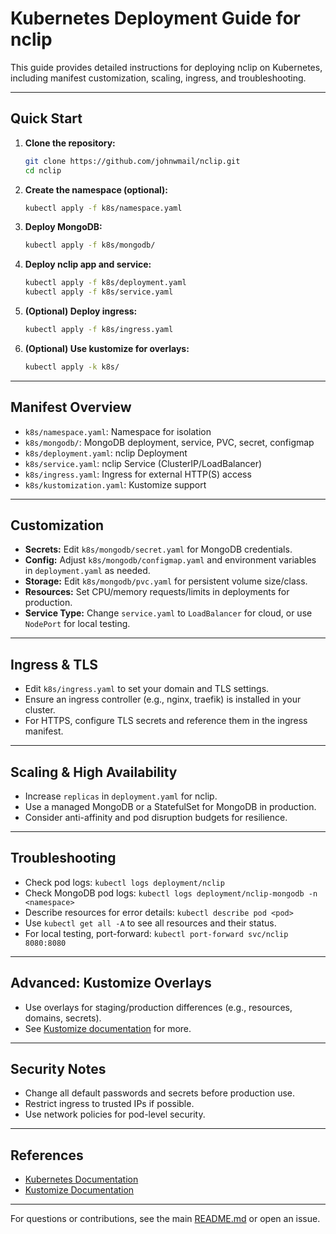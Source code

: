 # Kubernetes Deployment Guide for nclip

This guide provides detailed instructions for deploying nclip on Kubernetes, including manifest customization, scaling, ingress, and troubleshooting.

---

## Quick Start

1. **Clone the repository:**
   ```bash
   git clone https://github.com/johnwmail/nclip.git
   cd nclip
   ```

2. **Create the namespace (optional):**
   ```bash
   kubectl apply -f k8s/namespace.yaml
   ```

3. **Deploy MongoDB:**
   ```bash
   kubectl apply -f k8s/mongodb/
   ```

4. **Deploy nclip app and service:**
   ```bash
   kubectl apply -f k8s/deployment.yaml
   kubectl apply -f k8s/service.yaml
   ```

5. **(Optional) Deploy ingress:**
   ```bash
   kubectl apply -f k8s/ingress.yaml
   ```

6. **(Optional) Use kustomize for overlays:**
   ```bash
   kubectl apply -k k8s/
   ```

---

## Manifest Overview

- `k8s/namespace.yaml`: Namespace for isolation
- `k8s/mongodb/`: MongoDB deployment, service, PVC, secret, configmap
- `k8s/deployment.yaml`: nclip Deployment
- `k8s/service.yaml`: nclip Service (ClusterIP/LoadBalancer)
- `k8s/ingress.yaml`: Ingress for external HTTP(S) access
- `k8s/kustomization.yaml`: Kustomize support

---

## Customization

- **Secrets:** Edit `k8s/mongodb/secret.yaml` for MongoDB credentials.
- **Config:** Adjust `k8s/mongodb/configmap.yaml` and environment variables in `deployment.yaml` as needed.
- **Storage:** Edit `k8s/mongodb/pvc.yaml` for persistent volume size/class.
- **Resources:** Set CPU/memory requests/limits in deployments for production.
- **Service Type:** Change `service.yaml` to `LoadBalancer` for cloud, or use `NodePort` for local testing.

---

## Ingress & TLS

- Edit `k8s/ingress.yaml` to set your domain and TLS settings.
- Ensure an ingress controller (e.g., nginx, traefik) is installed in your cluster.
- For HTTPS, configure TLS secrets and reference them in the ingress manifest.

---

## Scaling & High Availability

- Increase `replicas` in `deployment.yaml` for nclip.
- Use a managed MongoDB or a StatefulSet for MongoDB in production.
- Consider anti-affinity and pod disruption budgets for resilience.

---

## Troubleshooting

- Check pod logs: `kubectl logs deployment/nclip`
- Check MongoDB pod logs: `kubectl logs deployment/nclip-mongodb -n <namespace>`
- Describe resources for error details: `kubectl describe pod <pod>`
- Use `kubectl get all -A` to see all resources and their status.
- For local testing, port-forward: `kubectl port-forward svc/nclip 8080:8080`

---

## Advanced: Kustomize Overlays

- Use overlays for staging/production differences (e.g., resources, domains, secrets).
- See [Kustomize documentation](https://kubectl.docs.kubernetes.io/references/kustomize/) for more.

---

## Security Notes

- Change all default passwords and secrets before production use.
- Restrict ingress to trusted IPs if possible.
- Use network policies for pod-level security.

---

## References

- [Kubernetes Documentation](https://kubernetes.io/docs/)
- [Kustomize Documentation](https://kubectl.docs.kubernetes.io/references/kustomize/)

---

For questions or contributions, see the main [README.md](../README.md) or open an issue.